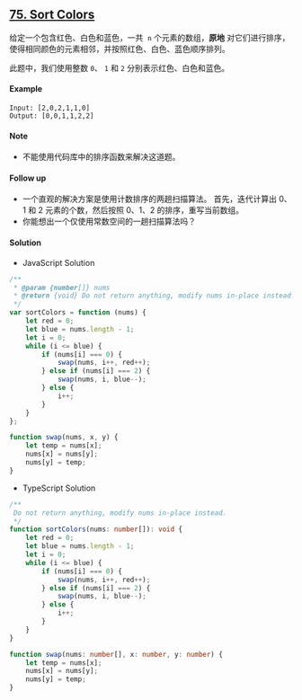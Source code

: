 ## [75. Sort Colors](https://leetcode.com/problems/sort-colors/)

给定一个包含红色、白色和蓝色，一共  `n` 个元素的数组，**原地** 对它们进行排序，使得相同颜色的元素相邻，并按照红色、白色、蓝色顺序排列。

此题中，我们使用整数 `0`、 `1` 和 `2` 分别表示红色、白色和蓝色。

#### Example

```text
Input: [2,0,2,1,1,0]
Output: [0,0,1,1,2,2]
```

#### Note

-   不能使用代码库中的排序函数来解决这道题。

#### Follow up

-   一个直观的解决方案是使用计数排序的两趟扫描算法。
    首先，迭代计算出 0、1 和 2 元素的个数，然后按照 0、1、2 的排序，重写当前数组。
-   你能想出一个仅使用常数空间的一趟扫描算法吗？

#### Solution

-   JavaScript Solution

```javascript
/**
 * @param {number[]} nums
 * @return {void} Do not return anything, modify nums in-place instead.
 */
var sortColors = function (nums) {
    let red = 0;
    let blue = nums.length - 1;
    let i = 0;
    while (i <= blue) {
        if (nums[i] === 0) {
            swap(nums, i++, red++);
        } else if (nums[i] === 2) {
            swap(nums, i, blue--);
        } else {
            i++;
        }
    }
};

function swap(nums, x, y) {
    let temp = nums[x];
    nums[x] = nums[y];
    nums[y] = temp;
}
```

-   TypeScript Solution

```typescript
/**
 Do not return anything, modify nums in-place instead.
 */
function sortColors(nums: number[]): void {
    let red = 0;
    let blue = nums.length - 1;
    let i = 0;
    while (i <= blue) {
        if (nums[i] === 0) {
            swap(nums, i++, red++);
        } else if (nums[i] === 2) {
            swap(nums, i, blue--);
        } else {
            i++;
        }
    }
}

function swap(nums: number[], x: number, y: number) {
    let temp = nums[x];
    nums[x] = nums[y];
    nums[y] = temp;
}
```
